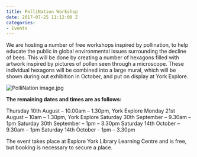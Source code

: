 ```yaml
---
title: PolliNation Workshop
date: 2017-07-25 11:12:00 Z
categories:
- Events
---
```


We are hosting a number of free workshops inspired by pollination, to help educate the public in global environmental issues surrounding the decline of bees. 
This will be done by creating a number of hexagons filled with artwork inspired by pictures of pollen seen through a microscope. These individual hexagons will be combined into a large mural, which will be shown during out exhibition in October, and put on display at York Explore. 

![PolliNation image.jpg](/uploads/PolliNation%20image.jpg)

**The remaining dates and times are as follows:**  

Thursday 10th August – 10.00am – 1.30pm, York Explore 
Monday 21st August – 10am – 1.30pm, York Explore 
Saturday 30th September – 9.30am – 1pm 
Saturday 30th September – 1pm – 3.30pm 
Saturday 14th October – 9.30am – 1pm 
Saturday 14th October - 1pm – 3.30pm 

The event takes place at Explore York Library Learning Centre and is free, but booking is necessary to secure a place. 
